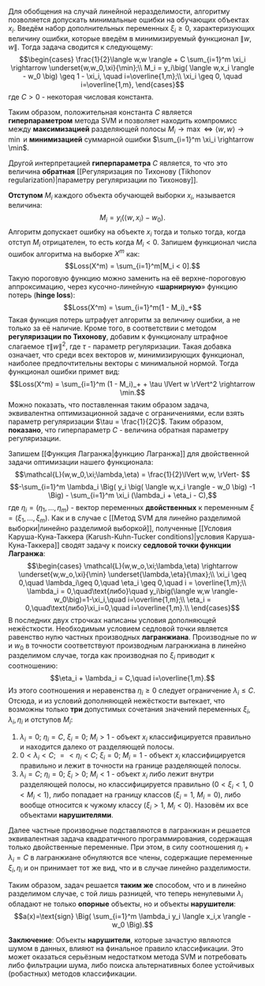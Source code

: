Для обобщения на случай линейной неразделимости, алгоритму позволяется допускать минимальные ошибки на обучающих объектах $x_i$. Введём набор дополнительных переменных $\xi_i \geq 0$, характеризующих величину ошибки, которые введём в минимизируемый функционал $\lVert w,w \rVert$. Тогда задача сводится к следующему:$$\begin{cases}
\frac{1}{2}\langle w,w \rangle + С \sum_{i=1}^m \xi_i \rightarrow \underset{w,w_0,\xi}{\min};\\
M_i = y_i\big( \langle w,x_i \rangle - w_0 \big) \geq 1 - \xi_i, \quad i=\overline{1,m};\\
\xi_i \geq 0, \quad i=\overline{1,m},
\end{cases}$$где $C > 0$ - некоторая числовая константа.

Таким образом, положительная константа $C$ является **гиперпараметром** метода SVM и позволяет находить компромисс между **максимизацией** разделяющей полосы $M_i \rightarrow \max \Leftrightarrow \langle w,w \rangle \rightarrow \min$ и **минимизацией** суммарной ошибки $\sum_{i=1}^m \xi_i \rightarrow \min$.

Другой интерпретацией **гиперпараметра** $C$ является, то что это величина **обратная** [[Регуляризация по Тихонову (Tikhonov regularization)|параметру регуляризации по Тихонову]].

**Отступом** $M_i$ каждого объекта обучающей выборки $x_i$, называется величина:$$M_i = y_i \big( \langle w,x_i\rangle-w_0 \big).$$Алгоритм допускает ошибку на объекте $x_i$ тогда и только тогда, когда отступ $M_i$ отрицателен, то есть когда $M_i < 0$. Запишем функционал числа ошибок алгоритма на выборке $X^m$ как:$$Loss(X^m) = \sum_{i=1}^m[M_i < 0].$$Такую пороговую функцию можно заменить на её верхне-пороговую аппроксимацию, через кусочно-линейную «**шарнирную**» функцию потерь (**hinge loss**):$$Loss(X^m) = \sum_{i=1}^m(1 - M_i)_+$$Такая функция потерь штрафует алгоритм за величину ошибки, а не только за её наличие. Кроме того, в соответствии с методом **регуляризации по Тихонову**, добавим к функционалу штрафное слагаемое $\tau \lVert w \rVert^2$, где $\tau$ - параметр регуляризации. Такая добавка означает, что среди всех векторов $w$, минимизирующих функционал, наиболее предпочтительны векторы с минимальной нормой. Тогда функционал ошибки примет вид:$$Loss(X^m) = \sum_{i=1}^m (1 - M_i)_+ + \tau \lVert w \rVert^2 \rightarrow \min.$$Можно показать, что поставленная таким образом задача, эквивалентна оптимизационной задаче с ограничениями, если взять параметр регуляризации $\tau = \frac{1}{2C}$. Таким образом, **показано**, что гиперпараметр $C$ - величина обратная параметру регуляризации.

Запишем [[Функция Лагранжа|функцию Лагранжа]] для двойственной задачи оптимизации нашего функционала:$$\mathcal{L}(w,w_0,\xi;\lambda,\eta) = \frac{1}{2}\lVert w,w, \rVert- $$$$-\sum_{i=1}^m \lambda_i \Big( y_i \big( \langle w,x_i \rangle - w_0 \big) -1 \Big) - \sum_{i=1}^m \xi_i (\lambda_i + \eta_i - C),$$где $\eta_i=(\eta_1,...,\eta_m)$ - вектор переменных **двойственных** к переменным $\xi = (\xi_1,...,\xi_m)$. Как и в случае с [[Метод SVM для линейно разделимой выборки|линейно разделимой выборкой]], полученные [[Условия Каруша-Куна-Таккера (Karush-Kuhn-Tucker conditions)|условия Каруша-Куна-Таккера]] сводят задачу к поиску **седловой точки функции Лагранжа**:$$\begin{cases}
\mathcal{L}(w,w_o,\xi;\lambda,\eta) \rightarrow \underset{w,w_o,\xi}{\min} \underset{\lambda,\eta}{\max};\\
\xi_i \geq 0,\quad \lambda_i\geq 0,\quad \eta_i \geq 0,\quad i = \overline{1,m};\\
\lambda_i = 0,\quad\text{либо}\quad y_i\big(\langle w,w \rangle-w_0\big)=1-\xi_i,\quad i=\overline{1,m};\\
\eta_i = 0,\quad\text{либо}\xi_i=0,\quad i=\overline{1,m}.\\
\end{cases}$$ В последних двух строчках написаны условия дополняющей нежёсткости. Необходимым условием седловой точки является равенство нулю частных производных **лагранжиана**. Производные по $w$ и $w_0$ в точности соответствуют производным лагранжиана в линейно разделимом случае, тогда как производная по $\xi_i$ приводит к соотношению:$$\eta_i + \lambda_i = C,\quad i=\overline{1,m}.$$Из этого соотношения и неравенства $\eta_i \geq 0$ следует ограничение $\lambda_i \leq C$. Отсюда, и из условий дополняющей нежёсткости вытекает, что возможны только **три** допустимых сочетания значений переменных $\xi_i,\lambda_i,\eta_i$ и отступов $M_i$:
1. $\lambda_i=0$; $\eta_i=C$, $\xi_i=0$; $M_i>1$ - объект $x_i$ классифицируется правильно и находится далеко от разделяющей полосы.
2. $0<\lambda_i<C$; $=<\eta_i<C$; $\xi_i=0$; $M_i=1$ - объект $x_i$ классифицируется правильно и лежит в точности на границе разделяющей полосы.
3. $\lambda_i=C$; $\eta_i=0$; $\xi_i>0$; $M_i<1$ - объект $x_i$ либо лежит внутри разделяющей полосы, но классифицируется правильно ($0<\xi_i<1$, $0<M_i<1$), либо попадает на границу классов ($\xi_i=1$, $M_i=0$), либо вообще относится к чужому классу ($\xi_i>1$, $M_i<0$). Назовём их все объектами **нарушителями**.

Далее частные производные подставляются в лагранжиан и решается эквивалентная задача квадратичного программирования, содержащая только двойственные переменные. При этом, в силу соотношения $\eta_i + \lambda_i = C$ в лагранжиане обнуляются все члены, содержащие переменные $\xi_i,\eta_i$ и он принимает тот же вид, что и в случае линейно разделимости.

Таким образом, задач решается **таким же** способом, что и в линейно разделимом случае, с той лишь разницей, что теперь ненулевыми $\lambda_i$ обладают не только **опорные** объекты, но и объекты **нарушители**:$$a(x)=\text{sign} \Big( \sum_{i=1}^m \lambda_i y_i \langle x_i,x \rangle - w_0 \Big).$$

**Заключение**:
Объекты **нарушители**, которые зачастую являются шумом в данных, влияют на финальное правило классификации. Это может оказаться серьёзным недостатком метода SVM и потребовать либо фильтрации шума, либо поиска альтернативных более устойчивых (робастных) методов классификации.